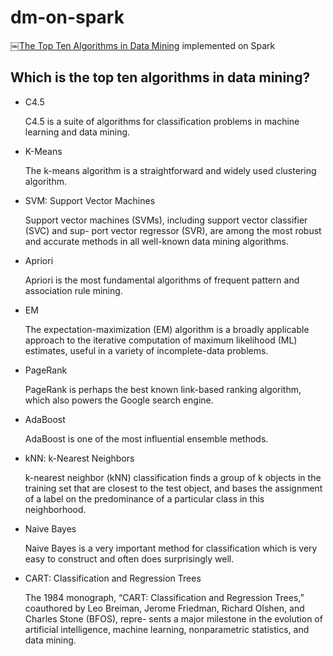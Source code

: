 # dm-on-spark
￼[The Top Ten Algorithms in Data Mining](http://gforge.create-net.org/gf/project/pottahole/scmsvn/?action=browse&path=%2F*checkout*%2Fmaterial%2FData%2520Mining%2FWu_Kumar_The_Top_Ten_Algorithms_in_Data_Mining.pdf) implemented on Spark

## Which is the top ten algorithms in data mining?

* C4.5

    C4.5 is a suite of algorithms for classification problems in machine learning and data mining. 

* K-Means

    The k-means algorithm is a straightforward and widely used clustering algorithm.

* SVM: Support Vector Machines

    Support vector machines (SVMs), including support vector classifier (SVC) and sup- port vector regressor (SVR), are among the most robust and accurate methods in all well-known data mining algorithms. 

* Apriori

    Apriori is the most fundamental algorithms of frequent pattern and association rule mining.
    
* EM

    The expectation-maximization (EM) algorithm is a broadly applicable approach to the iterative computation of maximum likelihood (ML) estimates, useful in a variety of incomplete-data problems. 

* PageRank

    PageRank is perhaps the best known link-based ranking algorithm, which also powers the Google search engine.
    
* AdaBoost

    AdaBoost is one of the most influential ensemble methods.
    
* kNN: k-Nearest Neighbors

    k-nearest neighbor (kNN) classification finds a group of k objects in the training set that are closest to the test object, and bases the assignment of a label on the predominance of a particular class in this neighborhood.
     
* Naive Bayes

    Naive Bayes is a very important method for classification which is very easy to construct and often does surprisingly well.

* CART: Classification and Regression Trees

    The 1984 monograph, “CART: Classification and Regression Trees,” coauthored by Leo Breiman, Jerome Friedman, Richard Olshen, and Charles Stone (BFOS), repre- sents a major milestone in the evolution of artificial intelligence, machine learning, nonparametric statistics, and data mining.

